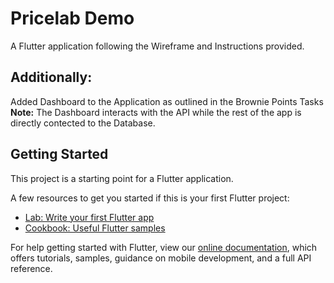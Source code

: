 # Pricelab Demo

A Flutter application following the Wireframe and Instructions provided.

## Additionally:

Added Dashboard to the Application as outlined in the Brownie Points Tasks
**Note:** The Dashboard interacts with the API while the rest of the app is directly contected to the Database.

## Getting Started

This project is a starting point for a Flutter application.

A few resources to get you started if this is your first Flutter project:

- [Lab: Write your first Flutter app](https://flutter.dev/docs/get-started/codelab)
- [Cookbook: Useful Flutter samples](https://flutter.dev/docs/cookbook)

For help getting started with Flutter, view our
[online documentation](https://flutter.dev/docs), which offers tutorials,
samples, guidance on mobile development, and a full API reference.

